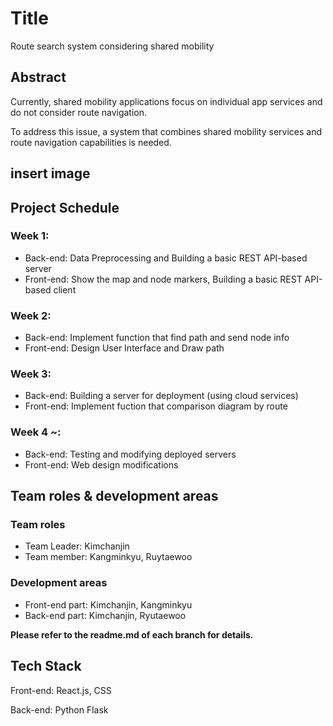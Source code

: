 # Title
Route search system considering shared mobility

## Abstract
Currently, shared mobility applications focus on individual app services and do not consider route navigation. 

To address this issue, a system that combines shared mobility services and route navigation capabilities is needed.

## insert image

## Project Schedule
### Week 1: 
  + Back-end: Data Preprocessing and Building a basic REST API-based server
  + Front-end: Show the map and node markers, Building a basic REST API-based client

### Week 2:
  + Back-end: Implement function that find path and send node info
  + Front-end: Design User Interface and Draw path

### Week 3:
  + Back-end: Building a server for deployment (using cloud services)
  + Front-end: Implement fuction that comparison diagram by route

### Week 4 ~:
  + Back-end: Testing and modifying deployed servers
  + Front-end: Web design modifications

## Team roles & development areas
### Team roles
+ Team Leader: Kimchanjin
+ Team member: Kangminkyu, Ruytaewoo

### Development areas
+ Front-end part: Kimchanjin, Kangminkyu
+ Back-end part: Kimchanjin, Ryutaewoo

**Please refer to the readme.md of each branch for details.**


## Tech Stack
Front-end: React.js, CSS

Back-end: Python Flask
